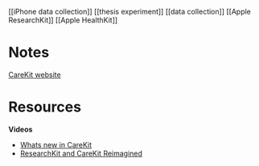 [[iPhone data collection]]
[[thesis experiment]]
[[data collection]]
[[Apple ResearchKit]]
[[Apple HealthKit]]

# Notes
 
[CareKit website](https://developer.apple.com/carekit/)

# Resources
**Videos**
- [Whats new in CareKit](https://developer.apple.com/videos/play/wwdc2020/10151/)
- [ResearchKit and CareKit Reimagined](https://developer.apple.com/videos/play/wwdc2019/217/)